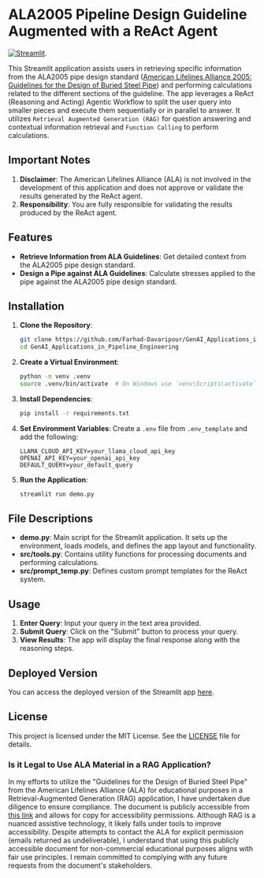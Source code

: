 # ALA2005 Pipeline Design Guideline Augmented with a ReAct Agent

[![Streamlit](https://static.streamlit.io/badges/streamlit_badge_black_white.svg)](https://genai-applications-in-pipeline-engineering.streamlit.app/).


This Streamlit application assists users in retrieving specific information from the ALA2005 pipe design standard ([American Lifelines Alliance 2005: Guidelines for the Design of Buried Steel Pipe](https://www.americanlifelinesalliance.com/pdf/Update061305.pdf)) and performing calculations related to the different sections of the guideline. The app leverages a ReAct (Reasoning and Acting) Agentic Workflow to split the user query into smaller pieces and execute them sequentially or in parallel to answer. It utilizes `Retrieval Augmented Generation (RAG)` for question answering and contextual information retrieval and `Function Calling` to perform calculations.

## Important Notes

1. **Disclaimer**: The American Lifelines Alliance (ALA) is not involved in the development of this application and does not approve or validate the results generated by the ReAct agent.
2. **Responsibility**: You are fully responsible for validating the results produced by the ReAct agent.

## Features

- **Retrieve Information from ALA Guidelines**: Get detailed context from the ALA2005 pipe design standard.
- **Design a Pipe against ALA Guidelines**: Calculate stresses applied to the pipe against the ALA2005 pipe design standard.

## Installation

1. **Clone the Repository**:
    ```bash
    git clone https://github.com/Farhad-Davaripour/GenAI_Applications_in_Pipeline_Engineering.git
    cd GenAI_Applications_in_Pipeline_Engineering
    ```

2. **Create a Virtual Environment**:
    ```bash
    python -m venv .venv
    source .venv/bin/activate  # On Windows use `venv\Scripts\activate`
    ```

3. **Install Dependencies**:
    ```bash
    pip install -r requirements.txt
    ```

4. **Set Environment Variables**:
    Create a `.env` file from `.env_template` and add the following:
    ```plaintext
    LLAMA_CLOUD_API_KEY=your_llama_cloud_api_key
    OPENAI_API_KEY=your_openai_api_key
    DEFAULT_QUERY=your_default_query
    ```

5. **Run the Application**:
    ```bash
    streamlit run demo.py
    ```

## File Descriptions

- **demo.py**: Main script for the Streamlit application. It sets up the environment, loads models, and defines the app layout and functionality.
- **src/tools.py**: Contains utility functions for processing documents and performing calculations.
- **src/prompt_temp.py**: Defines custom prompt templates for the ReAct system.

## Usage

1. **Enter Query**: Input your query in the text area provided.
2. **Submit Query**: Click on the "Submit" button to process your query.
3. **View Results**: The app will display the final response along with the reasoning steps.

## Deployed Version

You can access the deployed version of the Streamlit app [here](https://genai-applications-in-pipeline-engineering.streamlit.app/).

## License

This project is licensed under the MIT License. See the [LICENSE](LICENSE) file for details.

### Is it Legal to Use ALA Material in a RAG Application?

In my efforts to utilize the "Guidelines for the Design of Buried Steel Pipe" from the American Lifelines Alliance (ALA) for educational purposes in a Retrieval-Augmented Generation (RAG) application, I have undertaken due diligence to ensure compliance. The document is publicly accessible from [this link](https://www.americanlifelinesalliance.com/pdf/Update061305.pdf) and allows for copy for accessibility permissions. Although RAG is a nuanced assistive technology, it likely falls under tools to improve accessibility. Despite attempts to contact the ALA for explicit permission (emails returned as undeliverable), I understand that using this publicly accessible document for non-commercial educational purposes aligns with fair use principles. I remain committed to complying with any future requests from the document's stakeholders.